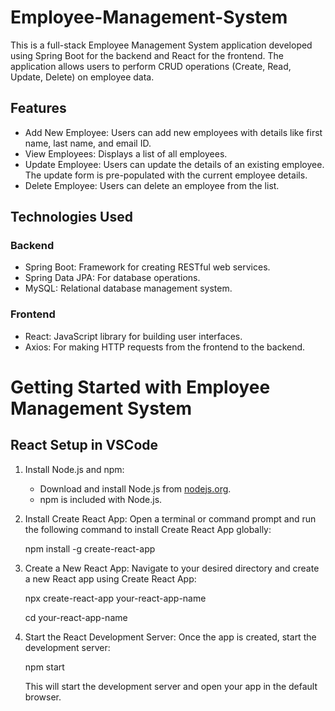 # Employee-Management-System
This is a full-stack Employee Management System application developed using Spring Boot for the backend and React for the frontend. 
The application allows users to perform CRUD operations (Create, Read, Update, Delete) on employee data.

## Features

- Add New Employee: Users can add new employees with details like first name, last name, and email ID.
- View Employees: Displays a list of all employees.
- Update Employee: Users can update the details of an existing employee. The update form is pre-populated with the current employee details.
- Delete Employee: Users can delete an employee from the list.

## Technologies Used

### Backend
- Spring Boot: Framework for creating RESTful web services.
- Spring Data JPA: For database operations.
- MySQL: Relational database management system.

### Frontend
- React: JavaScript library for building user interfaces.
- Axios: For making HTTP requests from the frontend to the backend.

# Getting Started with Employee Management System

## React Setup in VSCode

1. Install Node.js and npm:
   - Download and install Node.js from [nodejs.org](https://nodejs.org/).
   - npm is included with Node.js.

2. Install Create React App:
   Open a terminal or command prompt and run the following command to install Create React App globally:
   
   npm install -g create-react-app

3. Create a New React App:
  Navigate to your desired directory and create a new React app using Create React App:

   npx create-react-app your-react-app-name

   cd your-react-app-name

4. Start the React Development Server:
   Once the app is created, start the development server:

   npm start

   This will start the development server and open your app in the default browser.


